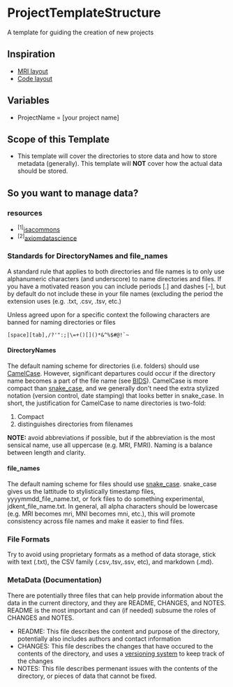 # ProjectTemplateStructure
A template for guiding the creation of new projects

## Inspiration
- [MRI layout](http://nikola.me/folder_structure.html)
- [Code layout](https://drivendata.github.io/cookiecutter-data-science/)

## Variables
- ProjectName = [your project name]

## Scope of this Template
- This template will cover the directories to store data and how to store metadata (generally).
  This template will **NOT** cover how the actual data should be stored.

## So you want to manage data?
### resources
- <sup>[1]</sup>[isacommons](http://www.isacommons.org/index.html)
- <sup>[2]</sup>[axiomdatascience](http://www.axiomdatascience.com/best-practices/index.html#)

### Standards for DirectoryNames and file_names
A standard rule that applies to both directories and file names is to only use alphanumeric characters (and underscore) to name directories and files.
If you have a motivated reason you can include periods [.] and dashes [-], but by default do not include these in your file names (excluding the period the extension uses (e.g. .txt, .csv, .tsv, etc.)

Unless agreed upon for a specific context the following characters are banned for naming directories or files
```
[space][tab],/?'":;|\=+()[]()*&^%$#@!`~
```
#### DirectoryNames
The default naming scheme for directories (i.e. folders) should use [CamelCase](https://en.wikipedia.org/wiki/Camel_case).
However, significant departures could occur if the directory name becomes a part of the file name (see [BIDS](http://bids.neuroimaging.io/bids_spec1.0.2.pdf)). CamelCase is more compact than [snake_case](https://en.wikipedia.org/wiki/Snake_case), and we generally don't need the extra stylized notation (version control, date stamping) that looks better in snake_case. In short, the justification for CamelCase to name directories is two-fold:
1. Compact
2. distinguishes directories from filenames

**NOTE:** avoid abbreviations if possible, but if the abbreviation is the most sensical name, use all uppercase (e.g. MRI, FMRI). Naming is a balance between length and clarity.

#### file_names
The default naming scheme for files should use [snake_case](https://en.wikipedia.org/wiki/Snake_case). snake_case gives us the lattitude to stylistically timestamp files, yyyymmdd_file_name.txt, or fork files to do something experimental, jdkent_file_name.txt. In general, all alpha characters should be lowercase (e.g. MRI becomes mri, MNI becomes mni, etc.), this will promote consistency across file names and make it easier to find files.

### File Formats
Try to avoid using proprietary formats as a method of data storage, stick with text (.txt), the CSV family (.csv,.tsv,.ssv, etc), and markdown (.md).

### MetaData (Documentation)
There are potentially three files that can help provide information about the data in the current directory, and they are README, CHANGES, and NOTES. README is the most important and can (if needed) subsume the roles of CHANGES and NOTES.

- README: This file describes the content and purpose of the directory, potentially also includes authors and contact information
- CHANGES: This file describes the changes that have occured to the contents of the directory, and uses a [versioning system](http://search.cpan.org/~haarg/CPAN-Changes-0.400002/lib/CPAN/Changes/Spec.pod) to keep track of the changes
- NOTES: This file describes permenant issues with the contents of the directory, or pieces of data that cannot be fixed.

